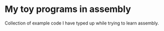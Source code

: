 # My toy programs in assembly 

Collection of example code I have typed up while trying to learn assembly.
